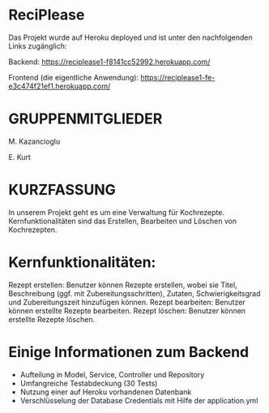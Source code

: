 # ReciPlease
Das Projekt wurde auf Heroku deployed und ist unter den nachfolgenden Links zugänglich:

Backend: https://reciplease1-f8141cc52992.herokuapp.com/

Frontend (die eigentliche Anwendung): https://reciplease1-fe-e3c474f21ef1.herokuapp.com/

# GRUPPENMITGLIEDER
M. Kazancioglu

E. Kurt

# KURZFASSUNG
In unserem Projekt geht es um eine Verwaltung für Kochrezepte. Kernfunktionalitäten sind das Erstellen, Bearbeiten und Löschen von Kochrezepten.

# Kernfunktionalitäten:
Rezept erstellen: Benutzer können Rezepte erstellen, wobei sie Titel, Beschreibung (ggf. mit Zubereitungsschritten), Zutaten, Schwierigkeitsgrad und Zubereitungszeit hinzufügen können.
Rezept bearbeiten: Benutzer können erstellte Rezepte bearbeiten.
Rezept löschen: Benutzer können erstellte Rezepte löschen.

# Einige Informationen zum Backend
- Aufteilung in Model, Service, Controller und Repository
- Umfangreiche Testabdeckung (30 Tests)
- Nutzung einer auf Heroku vorhandenen Datenbank
- Verschlüsselung der Database Credentials mit Hilfe der application.yml
